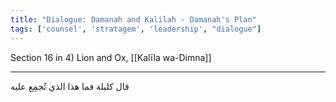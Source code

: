 ```yaml
---
title: "Dialogue: Damanah and Kalilah - Damanah's Plan"
tags: ['counsel', 'stratagem', 'leadership', "dialogue"]
---
```


 Section 16 in 4) Lion and Ox, [[Kalīla wa-Dimna]]

---
قال كليلة فما هذا الذي تُجمِع عليه
